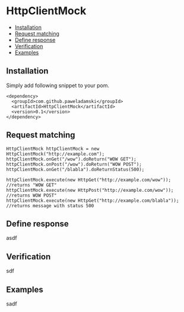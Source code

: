 # HttpClientMock


* [Installation](#instalation)
* [Request matching](#request-matching)
* [Define response](#define-response)
* [Verification](#verification)
* [Examples](#examples)


## Installation 
Simply add following snippet to your pom.
```
<dependency>
  <groupId>com.github.paweladamski</groupId>
  <artifactId>HttpClientMock</artifactId>
  <version>0.1</version>
</dependency>
```

## Request matching
```
HttpClientMock httpClientMock = new HttpClientMock("http://example.com");
httpClientMock.onGet("/wow").doReturn("WOW GET");
httpClientMock.onPost("/wow").doReturn("WOW POST");
httpClientMock.onGet("/blabla").doReturnStatus(500);

httpClientMock.execute(new HttpGet("http://example.com/wow")); //returns "WOW GET"
httpClientMock.execute(new HttpPost("http://example.com/wow")); //returns WOW POST"
httpClientMock.execute(new HttpGet("http://example.com/blabla")); //returns message with status 500
```

## Define response
asdf
## Verification
sdf
## Examples
sadf
